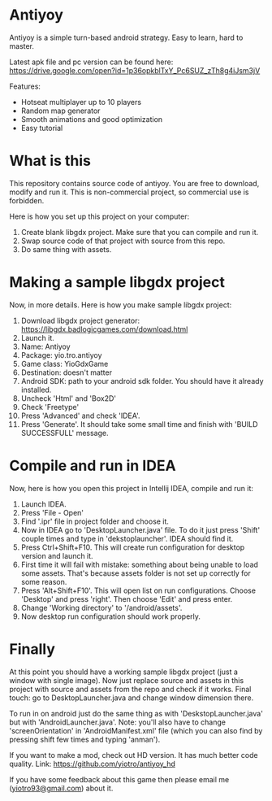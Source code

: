# Antiyoy
Antiyoy is a simple turn-based android strategy. Easy to learn, hard to master.

Latest apk file and pc version can be found here: https://drive.google.com/open?id=1p36opkblTxY_Pc6SUZ_zTh8g4iJsm3jV

Features:
- Hotseat multiplayer up to 10 players
- Random map generator
- Smooth animations and good optimization
- Easy tutorial

# What is this
This repository contains source code of antiyoy. You are free to download, modify and run it. This is non-commercial project, so commercial use is forbidden.

Here is how you set up this project on your computer:

1. Create blank libgdx project. Make sure that you can compile and run it.
2. Swap source code of that project with source from this repo.
3. Do same thing with assets.

# Making a sample libgdx project
Now, in more details. Here is how you make sample libgdx project:
1. Download libgdx project generator: https://libgdx.badlogicgames.com/download.html
2. Launch it.
3. Name: Antiyoy
4. Package: yio.tro.antiyoy
5. Game class: YioGdxGame
6. Destination: doesn't matter
7. Android SDK: path to your android sdk folder. You should have it already installed.
8. Uncheck 'Html' and 'Box2D'
9. Check 'Freetype'
10. Press 'Advanced' and check 'IDEA'.
11. Press 'Generate'. It should take some small time and finish with 'BUILD SUCCESSFULL' message.

# Compile and run in IDEA
Now, here is how you open this project in Intellij IDEA, compile and run it:
1. Launch IDEA.
2. Press 'File - Open'
3. Find '.ipr' file in project folder and choose it.
4. Now in IDEA go to 'DesktopLauncher.java' file. To do it just press 'Shift' couple times and type in 'dekstoplauncher'. IDEA should find it.
5. Press Ctrl+Shift+F10. This will create run configuration for desktop version and launch it. 
6. First time it will fail with mistake: something about being unable to load some assets. That's because assets folder is not set up correctly for some reason.
7. Press 'Alt+Shift+F10'. This will open list on run configurations. Choose 'Desktop' and press 'right'. Then choose 'Edit' and press enter.
8. Change 'Working directory' to '<Project name>/android/assets'.
9. Now desktop run configuration should work properly.

# Finally
At this point you should have a working sample libgdx project (just a window with single image). Now just replace source and assets in this project with source and assets from the repo and check if it works. Final touch: go to DesktopLauncher.java and change window dimension there.

To run in on android just do the same thing as with 'DeskstopLauncher.java' but with 'AndroidLauncher.java'. Note: you'll also have to change 'screenOrientation' in 'AndroidManifest.xml' file (which you can also find by pressing shift few times and typing 'anman').

If you want to make a mod, check out HD version. It has much better code quality. Link: https://github.com/yiotro/antiyoy_hd

If you have some feedback about this game then please email me (yiotro93@gmail.com) about it.


